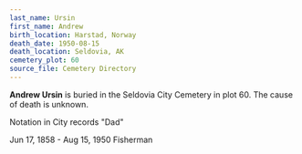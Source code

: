 ```yaml
---
last_name: Ursin
first_name: Andrew
birth_location: Harstad, Norway
death_date: 1950-08-15
death_location: Seldovia, AK
cemetery_plot: 60
source_file: Cemetery Directory
---
```

**Andrew   Ursin** is buried in the Seldovia City Cemetery in plot 60.  The cause of death is unknown.

Notation in City records "Dad"

Jun 17, 1858 - Aug 15, 1950 Fisherman
